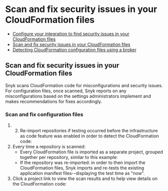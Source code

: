 # Scan and fix security issues in your CloudFormation files

* [ Configure your integration to find security issues in your CloudFormation files](/hc/en-us/articles/4402937668241-Configure-your-integration-to-find-security-issues-in-your-CloudFormation-files)
* [ Scan and fix security issues in your CloudFormation files](/hc/en-us/articles/4402971349009-Scan-and-fix-security-issues-in-your-CloudFormation-files)
* [ Detecting CloudFormation configuration files using a broker](/hc/en-us/articles/4402964063377-Detecting-CloudFormation-configuration-files-using-a-broker)

##  Scan and fix security issues in your CloudFormation files

Snyk scans CloudFormation code for misconfigurations and security issues. For configuration files, once scanned, Snyk reports on any misconfigurations based on the settings administrators implement and makes recommendations for fixes accordingly.

### Scan and fix configuration files

1. 2. Re-import repositories if testing occurred before the infrastructure as code feature was enabled in order to detect the CloudFormation code:
3. Every time a repository is scanned:
   * Every CloudFormation file is imported as a separate project, grouped together per repository, similar to this example:
   * If the repository was re-imported: in order to then import the CloudFormation files, Snyk imports and re-tests the existing application manifest files--displaying the test time as "now".
4. Click a project link to view the scan results and to help view details on the CloudFormation code:

